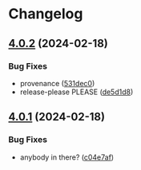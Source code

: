 # Changelog

## [4.0.2](https://github.com/cha0s/flecks/compare/headless-v4.0.1...headless-v4.0.2) (2024-02-18)


### Bug Fixes

* provenance ([531dec0](https://github.com/cha0s/flecks/commit/531dec0bdab7cc86480952cfc89ee76eb956cb76))
* release-please PLEASE ([de5d1d8](https://github.com/cha0s/flecks/commit/de5d1d8f84d237f36a0c54a480a3045851d6bd3d))

## [4.0.1](https://github.com/cha0s/flecks/compare/headless-v4.0.0...headless-v4.0.1) (2024-02-18)


### Bug Fixes

* anybody in there? ([c04e7af](https://github.com/cha0s/flecks/commit/c04e7afa39209cdb81334d395ff46f24d9185400))
